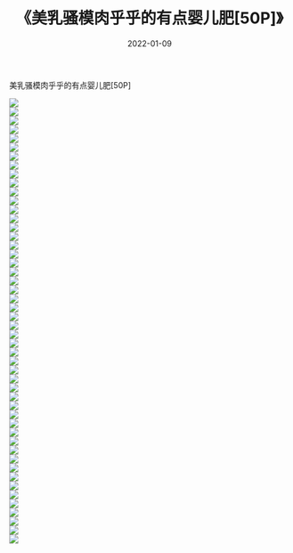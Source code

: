 ﻿---
layout: post
title:  《美乳骚模肉乎乎的有点婴儿肥[50P]》
date:   2022-01-09
img: http://img.660000.xyz/Sharelink/性感/2022/美乳骚模肉乎乎的有点婴儿肥[50P]/000.jpg
categories: [美女, 清纯, 唯美]
---

美乳骚模肉乎乎的有点婴儿肥[50P]

  ![](http://img.660000.xyz/Sharelink/性感/2022/美乳骚模肉乎乎的有点婴儿肥[50P]/001.jpg) <br> ![](http://img.660000.xyz/Sharelink/性感/2022/美乳骚模肉乎乎的有点婴儿肥[50P]/002.jpg) <br> ![](http://img.660000.xyz/Sharelink/性感/2022/美乳骚模肉乎乎的有点婴儿肥[50P]/003.jpg) <br> ![](http://img.660000.xyz/Sharelink/性感/2022/美乳骚模肉乎乎的有点婴儿肥[50P]/004.jpg) <br> ![](http://img.660000.xyz/Sharelink/性感/2022/美乳骚模肉乎乎的有点婴儿肥[50P]/005.jpg) <br> ![](http://img.660000.xyz/Sharelink/性感/2022/美乳骚模肉乎乎的有点婴儿肥[50P]/006.jpg) <br> ![](http://img.660000.xyz/Sharelink/性感/2022/美乳骚模肉乎乎的有点婴儿肥[50P]/007.jpg) <br> ![](http://img.660000.xyz/Sharelink/性感/2022/美乳骚模肉乎乎的有点婴儿肥[50P]/008.jpg) <br> ![](http://img.660000.xyz/Sharelink/性感/2022/美乳骚模肉乎乎的有点婴儿肥[50P]/009.jpg) <br> ![](http://img.660000.xyz/Sharelink/性感/2022/美乳骚模肉乎乎的有点婴儿肥[50P]/010.jpg) <br> ![](http://img.660000.xyz/Sharelink/性感/2022/美乳骚模肉乎乎的有点婴儿肥[50P]/011.jpg) <br> ![](http://img.660000.xyz/Sharelink/性感/2022/美乳骚模肉乎乎的有点婴儿肥[50P]/012.jpg) <br> ![](http://img.660000.xyz/Sharelink/性感/2022/美乳骚模肉乎乎的有点婴儿肥[50P]/013.jpg) <br> ![](http://img.660000.xyz/Sharelink/性感/2022/美乳骚模肉乎乎的有点婴儿肥[50P]/014.jpg) <br> ![](http://img.660000.xyz/Sharelink/性感/2022/美乳骚模肉乎乎的有点婴儿肥[50P]/015.jpg) <br> ![](http://img.660000.xyz/Sharelink/性感/2022/美乳骚模肉乎乎的有点婴儿肥[50P]/016.jpg) <br> ![](http://img.660000.xyz/Sharelink/性感/2022/美乳骚模肉乎乎的有点婴儿肥[50P]/017.jpg) <br> ![](http://img.660000.xyz/Sharelink/性感/2022/美乳骚模肉乎乎的有点婴儿肥[50P]/018.jpg) <br> ![](http://img.660000.xyz/Sharelink/性感/2022/美乳骚模肉乎乎的有点婴儿肥[50P]/019.jpg) <br> ![](http://img.660000.xyz/Sharelink/性感/2022/美乳骚模肉乎乎的有点婴儿肥[50P]/020.jpg) <br> ![](http://img.660000.xyz/Sharelink/性感/2022/美乳骚模肉乎乎的有点婴儿肥[50P]/021.jpg) <br> ![](http://img.660000.xyz/Sharelink/性感/2022/美乳骚模肉乎乎的有点婴儿肥[50P]/022.jpg) <br> ![](http://img.660000.xyz/Sharelink/性感/2022/美乳骚模肉乎乎的有点婴儿肥[50P]/023.jpg) <br> ![](http://img.660000.xyz/Sharelink/性感/2022/美乳骚模肉乎乎的有点婴儿肥[50P]/024.jpg) <br> ![](http://img.660000.xyz/Sharelink/性感/2022/美乳骚模肉乎乎的有点婴儿肥[50P]/025.jpg) <br> ![](http://img.660000.xyz/Sharelink/性感/2022/美乳骚模肉乎乎的有点婴儿肥[50P]/026.jpg) <br> ![](http://img.660000.xyz/Sharelink/性感/2022/美乳骚模肉乎乎的有点婴儿肥[50P]/027.jpg) <br> ![](http://img.660000.xyz/Sharelink/性感/2022/美乳骚模肉乎乎的有点婴儿肥[50P]/028.jpg) <br> ![](http://img.660000.xyz/Sharelink/性感/2022/美乳骚模肉乎乎的有点婴儿肥[50P]/029.jpg) <br> ![](http://img.660000.xyz/Sharelink/性感/2022/美乳骚模肉乎乎的有点婴儿肥[50P]/030.jpg) <br> ![](http://img.660000.xyz/Sharelink/性感/2022/美乳骚模肉乎乎的有点婴儿肥[50P]/031.jpg) <br> ![](http://img.660000.xyz/Sharelink/性感/2022/美乳骚模肉乎乎的有点婴儿肥[50P]/032.jpg) <br> ![](http://img.660000.xyz/Sharelink/性感/2022/美乳骚模肉乎乎的有点婴儿肥[50P]/033.jpg) <br> ![](http://img.660000.xyz/Sharelink/性感/2022/美乳骚模肉乎乎的有点婴儿肥[50P]/034.jpg) <br> ![](http://img.660000.xyz/Sharelink/性感/2022/美乳骚模肉乎乎的有点婴儿肥[50P]/035.jpg) <br> ![](http://img.660000.xyz/Sharelink/性感/2022/美乳骚模肉乎乎的有点婴儿肥[50P]/036.jpg) <br> ![](http://img.660000.xyz/Sharelink/性感/2022/美乳骚模肉乎乎的有点婴儿肥[50P]/037.jpg) <br> ![](http://img.660000.xyz/Sharelink/性感/2022/美乳骚模肉乎乎的有点婴儿肥[50P]/038.jpg) <br> ![](http://img.660000.xyz/Sharelink/性感/2022/美乳骚模肉乎乎的有点婴儿肥[50P]/039.jpg) <br> ![](http://img.660000.xyz/Sharelink/性感/2022/美乳骚模肉乎乎的有点婴儿肥[50P]/040.jpg) <br> ![](http://img.660000.xyz/Sharelink/性感/2022/美乳骚模肉乎乎的有点婴儿肥[50P]/041.jpg) <br> ![](http://img.660000.xyz/Sharelink/性感/2022/美乳骚模肉乎乎的有点婴儿肥[50P]/042.jpg) <br> ![](http://img.660000.xyz/Sharelink/性感/2022/美乳骚模肉乎乎的有点婴儿肥[50P]/043.jpg) <br> ![](http://img.660000.xyz/Sharelink/性感/2022/美乳骚模肉乎乎的有点婴儿肥[50P]/044.jpg) <br> ![](http://img.660000.xyz/Sharelink/性感/2022/美乳骚模肉乎乎的有点婴儿肥[50P]/045.jpg) <br> ![](http://img.660000.xyz/Sharelink/性感/2022/美乳骚模肉乎乎的有点婴儿肥[50P]/046.jpg) <br> ![](http://img.660000.xyz/Sharelink/性感/2022/美乳骚模肉乎乎的有点婴儿肥[50P]/047.jpg) <br> ![](http://img.660000.xyz/Sharelink/性感/2022/美乳骚模肉乎乎的有点婴儿肥[50P]/048.jpg) <br> ![](http://img.660000.xyz/Sharelink/性感/2022/美乳骚模肉乎乎的有点婴儿肥[50P]/049.jpg) <br> ![](http://img.660000.xyz/Sharelink/性感/2022/美乳骚模肉乎乎的有点婴儿肥[50P]/050.jpg) <br>